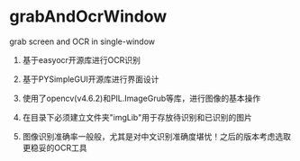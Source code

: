 # grabAndOcrWindow
grab screen and OCR in single-window

1. 基于easyocr开源库进行OCR识别

2. 基于PYSimpleGUI开源库进行界面设计

3. 使用了opencv(v4.6.2)和PIL.ImageGrub等库，进行图像的基本操作

4. 在目录下必须建立文件夹"imgLib"用于存放待识别和已识别的图片

5. 图像识别准确率一般般，尤其是对中文识别准确度堪忧！之后的版本考虑选取更稳妥的OCR工具
